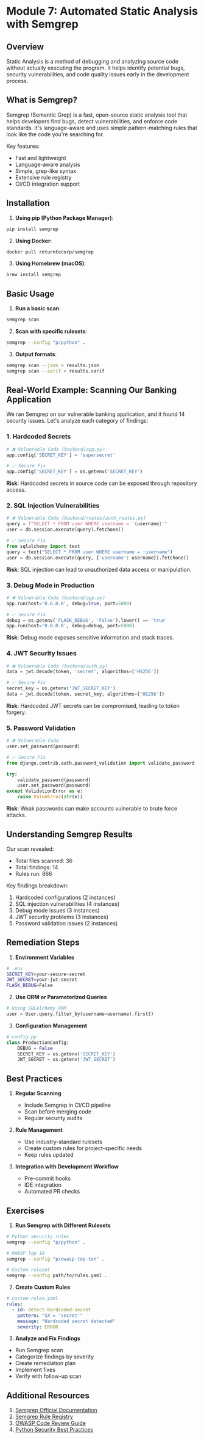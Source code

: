 # Module 7: Automated Static Analysis with Semgrep

## Overview

Static Analysis is a method of debugging and analyzing source code without actually executing the program. It helps identify potential bugs, security vulnerabilities, and code quality issues early in the development process.

## What is Semgrep?

Semgrep (Semantic Grep) is a fast, open-source static analysis tool that helps developers find bugs, detect vulnerabilities, and enforce code standards. It's language-aware and uses simple pattern-matching rules that look like the code you're searching for.

Key features:
- Fast and lightweight
- Language-aware analysis
- Simple, grep-like syntax
- Extensive rule registry
- CI/CD integration support

## Installation

1. **Using pip (Python Package Manager)**:
```bash
pip install semgrep
```

2. **Using Docker**:
```bash
docker pull returntocorp/semgrep
```

3. **Using Homebrew (macOS)**:
```bash
brew install semgrep
```

## Basic Usage

1. **Run a basic scan**:
```bash
semgrep scan
```

2. **Scan with specific rulesets**:
```bash
semgrep --config "p/python" .
```

3. **Output formats**:
```bash
semgrep scan --json > results.json
semgrep scan --sarif > results.sarif
```

## Real-World Example: Scanning Our Banking Application

We ran Semgrep on our vulnerable banking application, and it found 14 security issues. Let's analyze each category of findings:

### 1. Hardcoded Secrets
```python
# ❌ Vulnerable Code (backend/app.py)
app.config['SECRET_KEY'] = 'supersecret'

# ✅ Secure Fix
app.config['SECRET_KEY'] = os.getenv('SECRET_KEY')
```

**Risk**: Hardcoded secrets in source code can be exposed through repository access.

### 2. SQL Injection Vulnerabilities
```python
# ❌ Vulnerable Code (backend/routes/auth_routes.py)
query = f"SELECT * FROM user WHERE username = '{username}'"
user = db.session.execute(query).fetchone()

# ✅ Secure Fix
from sqlalchemy import text
query = text("SELECT * FROM user WHERE username = :username")
user = db.session.execute(query, {'username': username}).fetchone()
```

**Risk**: SQL injection can lead to unauthorized data access or manipulation.

### 3. Debug Mode in Production
```python
# ❌ Vulnerable Code (backend/app.py)
app.run(host='0.0.0.0', debug=True, port=5000)

# ✅ Secure Fix
debug = os.getenv('FLASK_DEBUG', 'False').lower() == 'true'
app.run(host='0.0.0.0', debug=debug, port=5000)
```

**Risk**: Debug mode exposes sensitive information and stack traces.

### 4. JWT Security Issues
```python
# ❌ Vulnerable Code (backend/auth.py)
data = jwt.decode(token, 'secret', algorithms=['HS256'])

# ✅ Secure Fix
secret_key = os.getenv('JWT_SECRET_KEY')
data = jwt.decode(token, secret_key, algorithms=['HS256'])
```

**Risk**: Hardcoded JWT secrets can be compromised, leading to token forgery.

### 5. Password Validation
```python
# ❌ Vulnerable Code
user.set_password(password)

# ✅ Secure Fix
from django.contrib.auth.password_validation import validate_password

try:
    validate_password(password)
    user.set_password(password)
except ValidationError as e:
    raise ValueError(str(e))
```

**Risk**: Weak passwords can make accounts vulnerable to brute force attacks.

## Understanding Semgrep Results

Our scan revealed:
- Total files scanned: 36
- Total findings: 14
- Rules run: 866

Key findings breakdown:
1. Hardcoded configurations (2 instances)
2. SQL injection vulnerabilities (4 instances)
3. Debug mode issues (3 instances)
4. JWT security problems (3 instances)
5. Password validation issues (2 instances)

## Remediation Steps

1. **Environment Variables**
```bash
# .env
SECRET_KEY=your-secure-secret
JWT_SECRET=your-jwt-secret
FLASK_DEBUG=False
```

2. **Use ORM or Parameterized Queries**
```python
# Using SQLAlchemy ORM
user = User.query.filter_by(username=username).first()
```

3. **Configuration Management**
```python
# config.py
class ProductionConfig:
    DEBUG = False
    SECRET_KEY = os.getenv('SECRET_KEY')
    JWT_SECRET = os.getenv('JWT_SECRET')
```

## Best Practices

1. **Regular Scanning**
   - Include Semgrep in CI/CD pipeline
   - Scan before merging code
   - Regular security audits

2. **Rule Management**
   - Use industry-standard rulesets
   - Create custom rules for project-specific needs
   - Keep rules updated

3. **Integration with Development Workflow**
   - Pre-commit hooks
   - IDE integration
   - Automated PR checks

## Exercises

1. **Run Semgrep with Different Rulesets**
```bash
# Python security rules
semgrep --config "p/python" .

# OWASP Top 10
semgrep --config "p/owasp-top-ten" .

# Custom ruleset
semgrep --config path/to/rules.yaml .
```

2. **Create Custom Rules**
```yaml
# custom-rules.yaml
rules:
  - id: detect-hardcoded-secret
    pattern: "$X = 'secret'"
    message: "Hardcoded secret detected"
    severity: ERROR
```

3. **Analyze and Fix Findings**
- Run Semgrep scan
- Categorize findings by severity
- Create remediation plan
- Implement fixes
- Verify with follow-up scan

## Additional Resources

1. [Semgrep Official Documentation](https://semgrep.dev/docs/)
2. [Semgrep Rule Registry](https://semgrep.dev/explore)
3. [OWASP Code Review Guide](https://owasp.org/www-project-code-review-guide/)
4. [Python Security Best Practices](https://python-security.readthedocs.io/) 